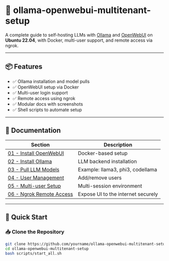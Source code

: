 # 🧠 ollama-openwebui-multitenant-setup

A complete guide to self-hosting LLMs with [Ollama](https://ollama.com) and [OpenWebUI](https://github.com/open-webui/open-webui) on **Ubuntu 22.04**, with Docker, multi-user support, and remote access via ngrok.

---

## 📦 Features
- ✅ Ollama installation and model pulls
- ✅ OpenWebUI setup via Docker
- ✅ Multi-user login support
- ✅ Remote access using ngrok
- ✅ Modular docs with screenshots
- ✅ Shell scripts to automate setup

---

## 📁 Documentation

| Section | Description |
|---------|-------------|
| [01 - Install OpenWebUI](docs/01_install_openwebui.md) | Docker-based setup |
| [02 - Install Ollama](docs/02_install_ollama.md) | LLM backend installation |
| [03 - Pull LLM Models](docs/03_pull_models.md) | Example: llama3, phi3, codellama |
| [04 - User Management](docs/04_user_management.md) | Add/remove users |
| [05 - Multi-user Setup](docs/05_multiuser_setup.md) | Multi-session environment |
| [06 - Ngrok Remote Access](docs/06_ngrok_access.md) | Expose UI to the internet securely |

---

## 🚀 Quick Start

### 📥 Clone the Repository

```bash
git clone https://github.com/yourname/ollama-openwebui-multitenant-setup.git
cd ollama-openwebui-multitenant-setup
bash scripts/start_all.sh
```

